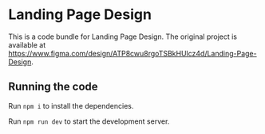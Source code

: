 
  # Landing Page Design

  This is a code bundle for Landing Page Design. The original project is available at https://www.figma.com/design/ATP8cwu8rgoTSBkHUlcz4d/Landing-Page-Design.

  ## Running the code

  Run `npm i` to install the dependencies.

  Run `npm run dev` to start the development server.
  